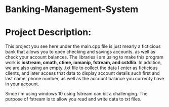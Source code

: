 # Banking-Management-System

# Project Description:
This project you see here under the main.cpp file is just mearly a ficticious bank that allows you to open checking and savings accounts. as well as check your account balances. The libraries i am using to make this program work is **iostream, cmath, ctime, iomanip, fstream, and cstdlib**. In addition, we are also using an empty .txt file to collect the data I enter as ficticious clients, and later access that data to display account details such first and last name, phone number, as well as the account balance you currenty have in your account. 

Since i'm using windows 10 using fstream can bit a challenging. The purpose of fstream is to allow you read and write data to txt files.

